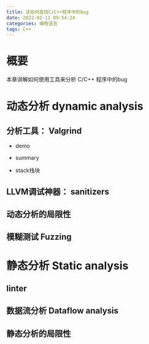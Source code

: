 ```yaml
---
title: 该如何查找C/C++程序中的bug
date: 2022-02-11 09:54:24
categories: 编程语言
tags: C++
---
```


# 概要

本章讲解如何使用工具来分析 C/C++ 程序中的bug

<!--more-->

# 动态分析 dynamic analysis

## 分析工具： Valgrind

* demo

* summary

* stack栈块

## LLVM调试神器： sanitizers

## 动态分析的局限性

## 模糊测试 Fuzzing

# 静态分析 Static analysis

## linter

## 数据流分析 Dataflow analysis

## 静态分析的局限性
